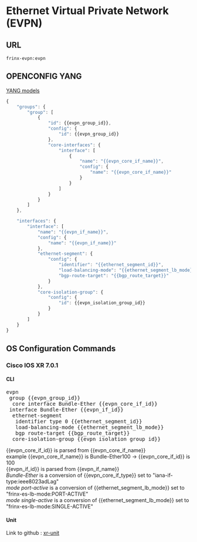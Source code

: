 # Ethernet Virtual Private Network (EVPN)

## URL

```
frinx-evpn:evpn
```

## OPENCONFIG YANG

[YANG models](https://github.com/FRINXio/openconfig/tree/master/evpn/src/main/yang)

```javascript
{
    "groups": {
        "group": [
            {
                "id": {{evpn_group_id}},
                "config": {
                    "id": {{evpn_group_id}}
                },
                "core-interfaces": {
                    "interface": [
                        {
                            "name": "{{evpn_core_if_name}}",
                            "config": {
                                "name": "{{evpn_core_if_name}}"
                            }
                        }
                    ]
                }
            }
        ]
    },

    "interfaces": {
        "interface": [
            "name": "{{evpn_if_name}}",
            "config": {
                "name": "{{evpn_if_name}}"
            },
            "ethernet-segment": {
                "config": {
                    "identifier": "{{ethernet_segment_id}}",
                    "load-balancing-mode": "{{ethernet_segment_lb_mode}}",
                    "bgp-route-target": "{{bgp_route_target}}"
                }
            },
            "core-isolation-group": {
                "config": {
                    "id": {{evpn_isolation_group_id}}
                }
            }
        ]
    }
}
```

## OS Configuration Commands

### Cisco IOS XR 7.0.1

#### CLI

<pre>
evpn
 group {{evpn_group_id}}
  core interface Bundle-Ether {{evpn_core_if_id}}
 interface Bundle-Ether {{evpn_if_id}}
  ethernet-segment
   identifier type 0 {{ethernet_segment_id}}
   load-balancing-mode {{ethernet_segment_lb_mode}}
   bgp route-target {{bgp_route_target}}
  core-isolation-group {{evpn_isolation_group_id}}
</pre>

{{evpn_core_if_id}} is parsed from {{evpn_core_if_name}}  
example {{evpn_core_if_name}} is Bundle-Ether100 -> {{evpn_core_if_id}} is 100  
{{evpn_if_id}} is parsed from {{evpn_if_name}}  
*Bundle-Ether* is a conversion of {{evpn_core_if_type}} set to "iana-if-type:ieee8023adLag"  
*mode port-active* is a conversion of {{ethernet_segment_lb_mode}} set to "frinx-es-lb-mode:PORT-ACTIVE"  
*mode single-active* is a conversion of {{ethernet_segment_lb_mode}} set to "frinx-es-lb-mode:SINGLE-ACTIVE"  

#### Unit

Link to github : [xr-unit](https://github.com/FRINXio/unitopo-units/tree/master/xr/xr-7-evpn)

